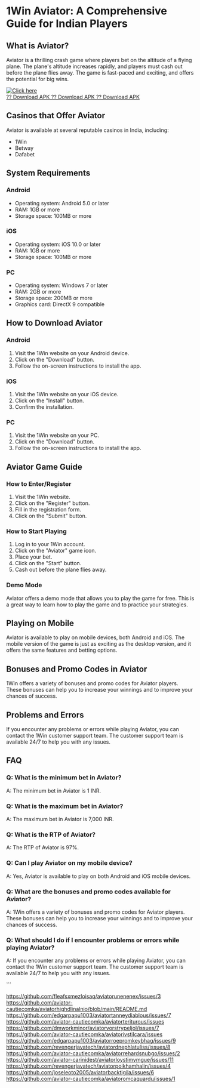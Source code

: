 # 1Win Aviator: A Comprehensive Guide for Indian Players

## What is Aviator?

Aviator is a thrilling crash game where players bet on the altitude of a
flying plane. The plane\'s altitude increases rapidly, and players must
cash out before the plane flies away. The game is fast-paced and
exciting, and offers the potential for big wins.

[![Click
here](https://readscoops.com/wp-content/uploads/2023/03/Readscoop-aviator-1-1.jpg)](https://traff.sbs/deff)\
[?? Download APK ?? Download APK ?? Download
APK](https://traff.sbs/deff)

## Casinos that Offer Aviator

Aviator is available at several reputable casinos in India, including:

-   1Win
-   Betway
-   Dafabet

## System Requirements

### Android

-   Operating system: Android 5.0 or later
-   RAM: 1GB or more
-   Storage space: 100MB or more

### iOS

-   Operating system: iOS 10.0 or later
-   RAM: 1GB or more
-   Storage space: 100MB or more

### PC

-   Operating system: Windows 7 or later
-   RAM: 2GB or more
-   Storage space: 200MB or more
-   Graphics card: DirectX 9 compatible

## How to Download Aviator

### Android

1.  Visit the 1Win website on your Android device.
2.  Click on the "Download" button.
3.  Follow the on-screen instructions to install the app.

### iOS

1.  Visit the 1Win website on your iOS device.
2.  Click on the "Install" button.
3.  Confirm the installation.

### PC

1.  Visit the 1Win website on your PC.
2.  Click on the "Download" button.
3.  Follow the on-screen instructions to install the app.

## Aviator Game Guide

### How to Enter/Register

1.  Visit the 1Win website.
2.  Click on the "Register" button.
3.  Fill in the registration form.
4.  Click on the "Submit" button.

### How to Start Playing

1.  Log in to your 1Win account.
2.  Click on the "Aviator" game icon.
3.  Place your bet.
4.  Click on the "Start" button.
5.  Cash out before the plane flies away.

### Demo Mode

Aviator offers a demo mode that allows you to play the game for free.
This is a great way to learn how to play the game and to practice your
strategies.

## Playing on Mobile

Aviator is available to play on mobile devices, both Android and iOS.
The mobile version of the game is just as exciting as the desktop
version, and it offers the same features and betting options.

## Bonuses and Promo Codes in Aviator

1Win offers a variety of bonuses and promo codes for Aviator players.
These bonuses can help you to increase your winnings and to improve your
chances of success.

## Problems and Errors

If you encounter any problems or errors while playing Aviator, you can
contact the 1Win customer support team. The customer support team is
available 24/7 to help you with any issues.

## FAQ

### Q: What is the minimum bet in Aviator?

A: The minimum bet in Aviator is 1 INR.

### Q: What is the maximum bet in Aviator?

A: The maximum bet in Aviator is 7,000 INR.

### Q: What is the RTP of Aviator?

A: The RTP of Aviator is 97%.

### Q: Can I play Aviator on my mobile device?

A: Yes, Aviator is available to play on both Android and iOS mobile
devices.

### Q: What are the bonuses and promo codes available for Aviator?

A: 1Win offers a variety of bonuses and promo codes for Aviator players.
These bonuses can help you to increase your winnings and to improve your
chances of success.

### Q: What should I do if I encounter problems or errors while playing Aviator?

A: If you encounter any problems or errors while playing Aviator, you
can contact the 1Win customer support team. The customer support team is
available 24/7 to help you with any issues.

\`\`\`


https://github.com/fleafsxmezloisaq/aviatorunenenex/issues/3
https://github.com/aviator-cautiecomka/aviatorhighdlinalnio/blob/main/README.md
https://github.com/edgarpapu1003/aviatortanneydiablous/issues/7
https://github.com/aviator-cautiecomka/aviatorteriturous/issues
https://github.com/dmworkminor/aviatorvorstrypeljol/issues/7
https://github.com/aviator-cautiecomka/aviatorivstilcara/issues
https://github.com/edgarpapu1003/aviatorroepromkeybhag/issues/9
https://github.com/revengerjavatech/aviatordnephlatuliss/issues/8
https://github.com/aviator-cautiecomka/aviatorrehardsnubgo/issues/2
https://github.com/aviator-carinidest/aviatorloystimymgue/issues/11
https://github.com/revengerjavatech/aviatorpoikhamhalin/issues/4
https://github.com/joseleoto2005/aviatorbacktigila/issues/6
https://github.com/aviator-cautiecomka/aviatoromcaquardu/issues/1
